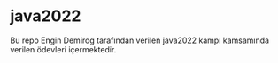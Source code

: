 # java2022


Bu repo Engin Demirog tarafından verilen java2022 kampı kamsamında verilen ödevleri içermektedir.
